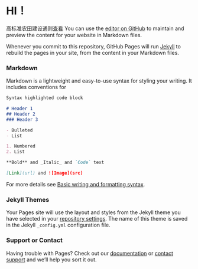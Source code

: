 # HI！
高标准农田建设通则[查看](https://maydayxxx.github.io/%E9%AB%98%E6%A0%87%E5%87%86%E5%86%9C%E7%94%B0%E5%BB%BA%E8%AE%BE%E9%80%9A%E5%88%99%20GBT30600-2022.pdf)
You can use the [editor on GitHub](https://github.com/MAYDAYxxx/MAYDAYxxx.github.io/edit/main/index.md) to maintain and preview the content for your website in Markdown files.

Whenever you commit to this repository, GitHub Pages will run [Jekyll](https://jekyllrb.com/) to rebuild the pages in your site, from the content in your Markdown files.

### Markdown

Markdown is a lightweight and easy-to-use syntax for styling your writing. It includes conventions for

```markdown
Syntax highlighted code block

# Header 1
## Header 2
### Header 3

- Bulleted
- List

1. Numbered
2. List

**Bold** and _Italic_ and `Code` text

[Link](url) and ![Image](src)
```

For more details see [Basic writing and formatting syntax](https://docs.github.com/en/github/writing-on-github/getting-started-with-writing-and-formatting-on-github/basic-writing-and-formatting-syntax).

### Jekyll Themes

Your Pages site will use the layout and styles from the Jekyll theme you have selected in your [repository settings](https://github.com/MAYDAYxxx/MAYDAYxxx.github.io/settings/pages). The name of this theme is saved in the Jekyll `_config.yml` configuration file.

### Support or Contact

Having trouble with Pages? Check out our [documentation](https://docs.github.com/categories/github-pages-basics/) or [contact support](https://support.github.com/contact) and we’ll help you sort it out.
